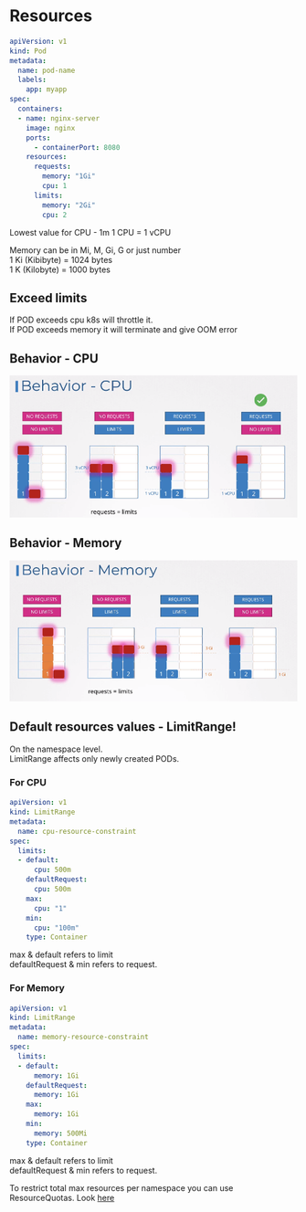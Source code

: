 # Resources

```yaml
apiVersion: v1
kind: Pod
metadata:
  name: pod-name
  labels:
    app: myapp
spec:
  containers:
  - name: nginx-server
    image: nginx
    ports:
      - containerPort: 8080
    resources:
      requests:
        memory: "1Gi"
        cpu: 1
      limits:
        memory: "2Gi"
        cpu: 2
```

Lowest value for CPU - 1m
1 CPU = 1 vCPU

Memory can be in Mi, M, Gi, G or just number  
1 Ki (Kibibyte) = 1024 bytes  
1 K (Kilobyte) = 1000 bytes  


## Exceed limits
If POD exceeds cpu k8s will throttle it.  
If POD exceeds memory it will terminate and give OOM error

## Behavior - CPU
![Behavior - CPU](../images/10_behavior-cpu.png)

## Behavior - Memory
![Behavior - Memory](../images/10_behavior-memory.png)

## Default resources values - LimitRange!

On the namespace level.  
LimitRange affects only newly created PODs.


### For CPU

```yaml
apiVersion: v1
kind: LimitRange
metadata:
  name: cpu-resource-constraint
spec:
  limits:
  - default:
      cpu: 500m
    defaultRequest:
      cpu: 500m
    max:
      cpu: "1"
    min:
      cpu: "100m"
    type: Container
```
max & default refers to limit  
defaultRequest & min refers to request.

### For Memory

```yaml
apiVersion: v1
kind: LimitRange
metadata:
  name: memory-resource-constraint
spec:
  limits:
  - default:
      memory: 1Gi
    defaultRequest:
      memory: 1Gi
    max:
      memory: 1Gi
    min:
      memory: 500Mi
    type: Container
```
max & default refers to limit  
defaultRequest & min refers to request.

To restrict total max resources per namespace you can use ResourceQuotas. Look [here](../02_Core_Concepts/06_namespaces_quotas.md)
